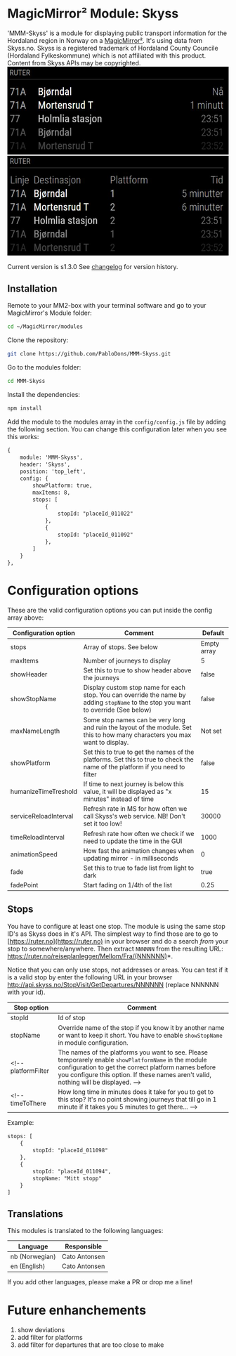 # MagicMirror² Module: Skyss
'MMM-Skyss' is a module for displaying public transport information for the Hordaland region in Norway on a [MagicMirror²](https://magicmirror.builders/). It's using data from Skyss.no. Skyss is a registered trademark of Hordaland County Councile (Hordaland Fylkeskommune) which is not affiliated with this product. Content from Skyss APIs may be copyrighted.
![Simple](images/MMM-Ruter_Simple.png)
![Full](images/MMM-Ruter_Full.png) 

Current version is s1.3.0 See [changelog](CHANGELOG.md "Version history") for version history.

## Installation

Remote to your MM2-box with your terminal software and go to your MagicMirror's Module folder:
````bash
cd ~/MagicMirror/modules
````

Clone the repository:
````bash
git clone https://github.com/PabloDons/MMM-Skyss.git
````

Go to the modules folder:
````bash
cd MMM-Skyss
````

Install the dependencies:
````bash
npm install
````

Add the module to the modules array in the `config/config.js` file by adding the following section. You can change this configuration later when you see this works:
```
{
	module: 'MMM-Skyss',
	header: 'Skyss',
	position: 'top_left',
	config: {
		showPlatform: true,
		maxItems: 8,
		stops: [
			{
				stopId: "placeId_011022"
			},
			{
				stopId: "placeId_011092"
			},
		]
	}
},
```

# Configuration options

These are the valid configuration options you can put inside the config array above:

Configuration option | Comment | Default 
---|---|---
stops | Array of stops. See below | Empty array
maxItems | Number of journeys to display | 5 
showHeader | Set this to true to show header above the journeys | false
showStopName | Display custom stop name for each stop. You can override the name by adding `stopName` to the stop you want to override (See below) | false
maxNameLength | Some stop names can be very long and ruin the layout of the module. Set this to how many characters you max want to display.  | Not set
showPlatform | Set this to true to get the names of the platforms. Set this to true to check the name of the platform if you need to filter  | false
humanizeTimeTreshold | If time to next journey is below this value, it will be displayed as "x minutes" instead of time | 15 
serviceReloadInterval | Refresh rate in MS for how often we call Skyss's web service. NB! Don't set it too low! | 30000 
timeReloadInterval | Refresh rate how often we check if we need to update the time in the GUI | 1000 
animationSpeed | How fast the animation changes when updating mirror - in milliseconds | 0  
fade | Set this to true to fade list from light to dark | true  
fadePoint | Start fading on 1/4th of the list | 0.25

## Stops
You have to configure at least one stop. The module is using the same stop ID's as Skyss does in it's API. The simplest way to find those are to go to [https://ruter.no](https://ruter.no) in your browser and do a search _from_ your stop to somewhere/anywhere. Then extract `NNNNNN` from the resulting URL: https://ruter.no/reiseplanlegger/Mellom/Fra/(NNNNNN)*. 

Notice that you can only use stops, not addresses or areas. You can test if it is a valid stop by enter the following URL in your browser http://api.skyss.no/StopVisit/GetDepartures/NNNNNN (replace NNNNNN with your id).

Stop option | Comment 
---|---
stopId | Id of stop  
stopName | Override name of the stop if you know it by another name or want to keep it short. You have to enable `showStopName` in module configuration. 
<!-- platformFilter | The names of the platforms you want to see. Please temporarely enable `showPlatformName` in the module configuration to get the correct platform names before you configure this option. If these names aren't valid, nothing will be displayed. -->
<!-- timeToThere | How long time in minutes does it take for you to get to this stop? It's no point showing journeys that till go in 1 minute if it takes you 5 minutes to get there... -->

Example:
```
stops: [
	{
		stopId: "placeId_011098"
	},
	{
		stopId: "placeId_011094",
		stopName: "Mitt stopp"
	}
]

``` 
## Translations

This modules is translated to the following languages:

Language | Responsible
---|---
nb (Norwegian) | Cato Antonsen
en (English) | Cato Antonsen

If you add other languages, please make a PR or drop me a line!

# Future enhanchements

1. show deviations
2. add filter for platforms
3. add filter for departures that are too close to make
